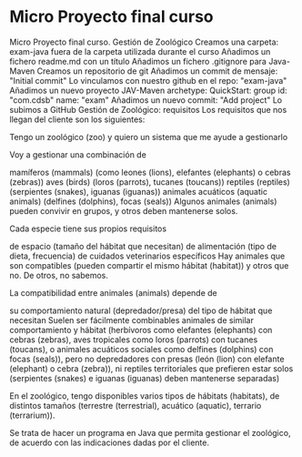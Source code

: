 # Micro Proyecto final curso

Micro Proyecto final curso. Gestión de Zoológico
Creamos una carpeta: exam-java fuera de la carpeta utilizada durante el curso
Añadimos un fichero readme.md con un título
Añadimos un fichero .gitignore para Java-Maven
Creamos un repositorio de git
Añadimos un commit de mensaje: "Initial commit"
Lo vinculamos con nuestro github en el repo: "exam-java"
Añadimos un nuevo proyecto JAV-Maven archetype: QuickStart:
group id: "com.cdsb"
name: "exam"
Añadimos un nuevo commit: "Add project"
Lo subimos a GitHub
Gestión de Zoológico: requisitos
Los requisitos que nos llegan del cliente son los siguientes:

Tengo un zoológico (zoo) y quiero un sistema que me ayude a gestionarlo

Voy a gestionar una combinación de

mamíferos (mammals) (como leones (lions), elefantes (elephants) o cebras (zebras))
aves (birds) (loros (parrots), tucanes (toucans))
reptiles (reptiles) (serpientes (snakes), iguanas (iguanas))
animales acuáticos (aquatic animals) (delfines (dolphins), focas (seals))
Algunos animales (animals) pueden convivir en grupos, y otros deben mantenerse solos.

Cada especie tiene sus propios requisitos

de espacio (tamaño del hábitat que necesitan)
de alimentación (tipo de dieta, frecuencia)
de cuidados veterinarios específicos
Hay animales que son compatibles (pueden compartir el mismo hábitat (habitat)) y otros que no. De otros, no sabemos.

La compatibilidad entre animales (animals) depende de

su comportamiento natural (depredador/presa)
del tipo de hábitat que necesitan
Suelen ser fácilmente combinables animales de similar comportamiento y hábitat (herbívoros como elefantes (elephants) con cebras (zebras), aves tropicales como loros (parrots) con tucanes (toucans), o animales acuáticos sociales como delfines (dolphins) con focas (seals)), pero no depredadores con presas (león (lion) con elefante (elephant) o cebra (zebra)), ni reptiles territoriales que prefieren estar solos (serpientes (snakes) e iguanas (iguanas) deben mantenerse separadas)

En el zoológico, tengo disponibles varios tipos de hábitats (habitats), de distintos tamaños (terrestre (terrestrial), acuático (aquatic), terrario (terrarium)).

Se trata de hacer un programa en Java que permita gestionar el zoológico, de acuerdo con las indicaciones dadas por el cliente.